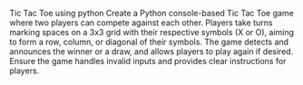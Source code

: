 Tic Tac Toe using python
Create a Python console-based Tic Tac Toe game where two players can
compete against each other. Players take turns marking spaces on a 3x3 grid
with their respective symbols (X or O), aiming to form a row, column, or
diagonal of their symbols. The game detects and announces the winner or a
draw, and allows players to play again if desired. Ensure the game handles
invalid inputs and provides clear instructions for players.
